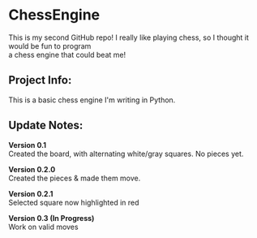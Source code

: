 # ChessEngine  
  
This is my second GitHub repo! I really like playing chess, so I thought it would be fun to program  
a chess engine that could beat me!    
  
## Project Info:  
  
This is a basic chess engine I'm writing in Python.  
  
## Update Notes:  
  
**Version 0.1**  
Created the board, with alternating white/gray squares. No pieces yet.  
  
**Version 0.2.0**  
Created the pieces & made them move.  
  
**Version 0.2.1**  
Selected square now highlighted in red  
    
**Version 0.3 (In Progress)**  
Work on valid moves  
